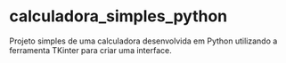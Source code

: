 # calculadora_simples_python
Projeto simples de uma calculadora desenvolvida em Python utilizando a ferramenta TKinter para criar uma interface.
